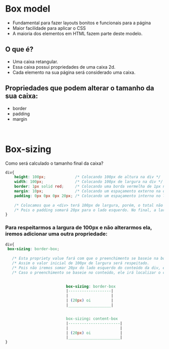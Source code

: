 # Box model
- Fundamental para fazer layouts bonitos e funcionais para a página
- Maior facilidade para aplicar o CSS 
- A maioria dos elementos em HTML fazem parte deste modelo.

## O que é? 
- Uma caixa retangular. 
- Essa caixa possui propriedades de uma caixa 2d.
- Cada elemento na sua página será considerado uma caixa. 

## Propriedades que podem alterar o tamanho da sua caixa:   
- border   
- padding  
- margin  

</br>

# Box-sizing 
Como será calculado o tamanho final da caixa? 
```css
div{ 
    height: 100px;             /* Colocando 100px de altura na div */ 
    width: 100px;              /* Colocando 100px de largura na div */
    border: 1px solid red;     /* Colocando uma borda vermelha de 1px na div */ 
    margin: 10px;              /* Colocando um espaçamento externo na div */ 
    padding: 0px 0px 0px 20px; /* Colocando um espaçamento interno no lado esquerdo na div */ 
    
    /* Colocamos que a <div> terá 100px de largura, porém, o total não será mais de 100px de largura. */ 
    /* Pois o padding somará 20px para o lado esquerdo. No final, a largua da <div> será de 120px     */ 
}
```

### Para respeitarmos a largura de 100px e não alterarmos ela, iremos adicionar uma outra propriedade:
```css 
div{
 box-sizing: border-box;
 
   /* Esta propriety value fará com que o preenchimento se baseie na borda, não no conteúdo (oi).                     */
   /* Assim o valor inicial de 100px de largura será respeitado.                                                      */
   /* Pois não iremos somar 20px do lado esquerdo do conteúdo da div, e sim pegar a borda dessa div e diminuir 20px;  */
   /* Caso o preenchimento se baseie no conteúdo, ele irá localizar o conteúdo e adicionar 20px ao lado esquerdo dele */

    
                           box-sizing: border-box                
                           |-------------------|
                           |                   |
                           | (20px) oi         |
                           |___________________|


                           box-sizing: content-box 
                           |-----------------------|
                           |                       |
                           | (20px) oi             |
                           |_______________________|
}